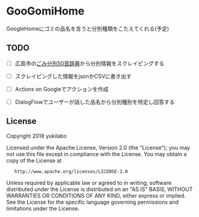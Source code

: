 # GooGomiHome
GoogleHomeにゴミの品名を言うと分別種類をこたえてくれる(予定)

## TODO
- [ ] 広島市の[ごみ分別50音辞典](http://www.city.hiroshima.lg.jp/www/contents/1277099413287/index.html)から分別情報をスクレイピングする
- [ ] スクレイピングした情報をjsonかCSVに書き出す
- [ ] Actions on Googleでアクションを作成
- [ ] DialogFlowでユーザーが話した品名から分別種別を特定し回答する


## License
   Copyright 2018 yukilabo

   Licensed under the Apache License, Version 2.0 (the "License");
   you may not use this file except in compliance with the License.
   You may obtain a copy of the License at

       http://www.apache.org/licenses/LICENSE-2.0

   Unless required by applicable law or agreed to in writing, software
   distributed under the License is distributed on an "AS IS" BASIS,
   WITHOUT WARRANTIES OR CONDITIONS OF ANY KIND, either express or implied.
   See the License for the specific language governing permissions and
   limitations under the License.
   
